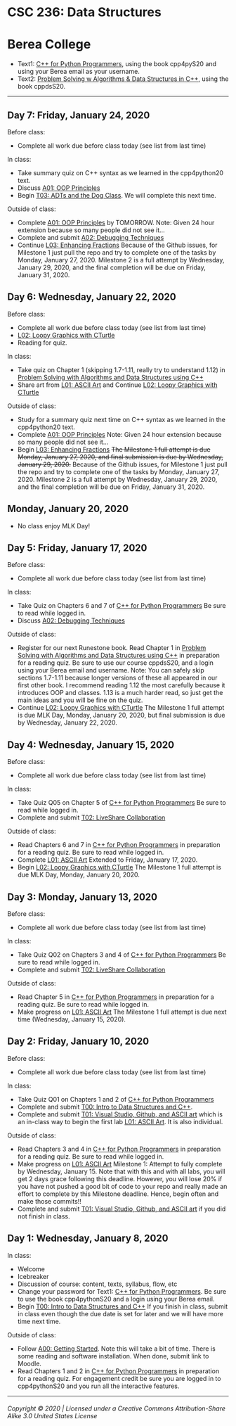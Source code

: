 # CSC 236: Data Structures
# Berea College

  - Text1: [C++ for Python Programmers](https://runestone.academy/runestone/books/published/cpp4python/index.html), using the book cpp4pyS20 and using your Berea email as your username.
  - Text2: [Problem Solving w Algorithms & Data Structures in C++](https://runestone.academy/runestone/books/published/cppds/index.html), using the book cppdsS20.

---

## Day 7: Friday, January 24, 2020

Before class:
  - Complete all work due before class today (see list from last time)

In class:
  - Take summary quiz on C++ syntax as we learned in the cpp4python20 text.
  - Discuss [A01: OOP Principles](https://docs.google.com/document/d/1uH5vpyvL1rCLsmI14D3LIgUo2Q-0fCCdclOz2ZAk1Eg/edit?usp=sharing)
  - Begin [T03: ADTs and the Dog Class](https://docs.google.com/document/d/1cbY3fIGfa0rSwLBtRIbNSWqesK-fU8rmn7wlLAK-H2w/edit?usp=sharing). We will complete this next time.

Outside of class:
  - Complete [A01: OOP Principles](https://docs.google.com/document/d/1uH5vpyvL1rCLsmI14D3LIgUo2Q-0fCCdclOz2ZAk1Eg/edit?usp=sharing) by TOMORROW. Note: Given 24 hour extension because so many people did not see it...
  - Complete and submit [A02: Debugging Techniques](https://docs.google.com/document/d/1T0BS2SzKxoOXg_EpfDCpFd8UG219_Jbqzl8W1kogtcc/edit?usp=sharing)
  - Continue [L03: Enhancing Fractions](https://docs.google.com/document/d/115QQUHmsBg1YwbPVEa4D8JHl301rYYWGBgEQqFw_iKM/edit?usp=sharing) Because of the Github issues, for Milestone 1 just pull the repo and try to complete one of the tasks by  Monday, January 27, 2020. Milestone 2 is a full attempt by Wednesday, January 29, 2020, and the final completion will be due on Friday, January 31, 2020.

## Day 6: Wednesday, January 22, 2020

Before class:
  - Complete all work due before class today (see list from last time)
  - [L02: Loopy Graphics with CTurtle](https://docs.google.com/document/d/1ioeFDwSYjqptnOVeFmoiKL9baWLCeVRM9FQvoci6iio/edit?usp=sharing)
  - Reading for quiz.

In class:
  - Take quiz on Chapter 1 (skipping 1.7-1.11, really try to understand 1.12) in [Problem Solving with Algorithms and Data Structures using C++](https://runestone.academy/runestone/books/published/cppds/index.html)
  - Share art from [L01: ASCII Art](https://docs.google.com/document/d/14j_z0Q-HcVHP9KLok0PGk6o7U3wKpC7BN_tygccKfK8/edit?usp=sharing) and Continue [L02: Loopy Graphics with CTurtle](https://docs.google.com/document/d/1ioeFDwSYjqptnOVeFmoiKL9baWLCeVRM9FQvoci6iio/edit?usp=sharing)

Outside of class:
  - Study for a summary quiz next time on C++ syntax as we learned in the cpp4python20 text.
  - Complete [A01: OOP Principles](https://docs.google.com/document/d/1uH5vpyvL1rCLsmI14D3LIgUo2Q-0fCCdclOz2ZAk1Eg/edit?usp=sharing) Note: Given 24 hour extension because so many people did not see it...
  - Begin [L03: Enhancing Fractions](https://docs.google.com/document/d/115QQUHmsBg1YwbPVEa4D8JHl301rYYWGBgEQqFw_iKM/edit?usp=sharing) ~~The Milestone 1 full attempt is due  Monday, January 27, 2020, and final submission is due by Wednesday, January 29, 2020.~~ Because of the Github issues, for Milestone 1 just pull the repo and try to complete one of the tasks by  Monday, January 27, 2020. Milestone 2 is a full attempt by Wednesday, January 29, 2020, and the final completion will be due on Friday, January 31, 2020.

## Monday, January 20, 2020
  - No class enjoy MLK Day!

## Day 5: Friday, January 17, 2020

Before class:
  - Complete all work due before class today (see list from last time)

In class:
  - Take Quiz on Chapters 6 and 7 of [C++ for Python Programmers](https://runestone.academy/runestone/books/published/cpp4python/index.html) Be sure to read while logged in.
  - Discuss [A02: Debugging Techniques](https://docs.google.com/document/d/1T0BS2SzKxoOXg_EpfDCpFd8UG219_Jbqzl8W1kogtcc/edit?usp=sharing)

Outside of class:
  - Register for our next Runestone book. Read Chapter 1 in [Problem Solving with Algorithms and Data Structures using C++](https://runestone.academy/runestone/books/published/cppds/index.html) in preparation for a reading quiz. Be sure to use our course cppdsS20, and a login using your Berea email and username. Note: You can safely skip sections 1.7-1.11 because longer versions of these all appeared in our first other book. I recommend reading 1.12 the most carefully because it introduces OOP and classes. 1.13 is a much harder read, so just get the main ideas and you will be fine on the quiz.
  - Continue [L02: Loopy Graphics with CTurtle](https://docs.google.com/document/d/1ioeFDwSYjqptnOVeFmoiKL9baWLCeVRM9FQvoci6iio/edit?usp=sharing) The Milestone 1 full attempt is due MLK Day, Monday, January 20, 2020, but final submission is due by Wednesday, January 22, 2020.

## Day 4: Wednesday, January 15, 2020

Before class:
  - Complete all work due before class today (see list from last time)

In class:
  - Take Quiz Q05 on Chapter 5 of [C++ for Python Programmers](https://runestone.academy/runestone/books/published/cpp4python/index.html) Be sure to read while logged in.
  - Complete and submit [T02: LiveShare Collaboration](https://docs.google.com/document/d/1fB24sIofHbsWZ2xJAQzCJ_RoIkfUhXZWYb0XJSjhAKQ/edit?usp=sharing)

Outside of class:
  - Read Chapters 6 and 7 in [C++ for Python Programmers](https://runestone.academy/runestone/books/published/cpp4python/index.html) in preparation for a reading quiz. Be sure to read while logged in.
  - Complete [L01: ASCII Art](https://docs.google.com/document/d/14j_z0Q-HcVHP9KLok0PGk6o7U3wKpC7BN_tygccKfK8/edit?usp=sharing) Extended to Friday, January 17, 2020.
  - Begin [L02: Loopy Graphics with CTurtle](https://docs.google.com/document/d/1ioeFDwSYjqptnOVeFmoiKL9baWLCeVRM9FQvoci6iio/edit?usp=sharing) The Milestone 1 full attempt is due MLK Day, Monday, January 20, 2020.


## Day 3: Monday, January 13, 2020

Before class:
  - Complete all work due before class today (see list from last time)

In class:
  - Take Quiz Q02 on Chapters 3 and 4 of [C++ for Python Programmers](https://runestone.academy/runestone/books/published/cpp4python/index.html) Be sure to read while logged in.
  - Complete and submit [T02: LiveShare Collaboration](https://docs.google.com/document/d/1fB24sIofHbsWZ2xJAQzCJ_RoIkfUhXZWYb0XJSjhAKQ/edit?usp=sharing)

Outside of class:
  - Read Chapter 5 in [C++ for Python Programmers](https://runestone.academy/runestone/books/published/cpp4python/index.html) in preparation for a reading quiz. Be sure to read while logged in.
  - Make progress on [L01: ASCII Art](https://docs.google.com/document/d/14j_z0Q-HcVHP9KLok0PGk6o7U3wKpC7BN_tygccKfK8/edit?usp=sharing) The Milestone 1 full attempt is due next time (Wednesday, January 15, 2020).

## Day 2: Friday, January 10, 2020

Before class:
  - Complete all work due before class today (see list from last time)

In class:
  - Take Quiz Q01 on Chapters 1 and 2 of [C++ for Python Programmers](https://runestone.academy/runestone/books//cpp4python/index.html)
  - Complete and submit [T00: Intro to Data Structures and C++](https://docs.google.com/document/d/1rAt_iqmj_WznSwUe7M4R0wdljHDem2XB8dKKxZR1b1w/).
  - Complete and submit [T01: Visual Studio, Github, and ASCII art](https://docs.google.com/document/d/1Bz1sbwxid1ydkSHaO5nDMpMgzwa29Py6zzTlWGUvBzM/edit?usp=sharing) which is an in-class way to begin the first lab [L01: ASCII Art](https://docs.google.com/document/d/14j_z0Q-HcVHP9KLok0PGk6o7U3wKpC7BN_tygccKfK8/edit?usp=sharing). It is also individual.

Outside of class:
  - Read Chapters 3 and 4 in [C++ for Python Programmers](https://runestone.academy/runestone/books/published/cpp4python/index.html) in preparation for a reading quiz. Be sure to read while logged in.
  - Make progress on [L01: ASCII Art](https://docs.google.com/document/d/14j_z0Q-HcVHP9KLok0PGk6o7U3wKpC7BN_tygccKfK8/edit?usp=sharing) Milestone 1: Attempt to fully complete by Wednesday, January 15. Note that with this and with all labs, you will get 2 days grace following this deadline. However, you will lose 20% if you have not pushed a good bit of code to your repo and really made an effort to complete by this Milestone deadline. Hence, begin often and make those commits!!
  - Complete and submit [T01: Visual Studio, Github, and ASCII art](https://docs.google.com/document/d/1Bz1sbwxid1ydkSHaO5nDMpMgzwa29Py6zzTlWGUvBzM/edit?usp=sharing) if you did not finish in class.

## Day 1: Wednesday, January 8, 2020

In class:
  - Welcome
  - Icebreaker
  - Discussion of course: content, texts, syllabus, flow, etc
  - Change your password for Text1: [C++ for Python Programmers](https://runestone.academy/runestone/books/published/cpp4python/index.html). Be sure to use the book cpp4pythonS20 and a login using your Berea email.
  - Begin [T00: Intro to Data Structures and C++](https://docs.google.com/document/d/1rAt_iqmj_WznSwUe7M4R0wdljHDem2XB8dKKxZR1b1w/) If you finish in class, submit in class even though the due date is set for later and we will have more time next time.

Outside of class:
  - Follow [A00: Getting Started](https://docs.google.com/document/d/12iJBToSMk2A1n2mSdAmwKnFEpFVlnLz73ulsyt0htNM/edit?usp=sharing). Note this will take a bit of time. There is some reading and software installation. When done, submit link to Moodle.
  - Read Chapters 1 and 2 in [C++ for Python Programmers](https://runestone.academy/runestone/books/published/cpp4python/index.html) in preparation for a reading quiz. For engagement credit be sure you are logged in to cpp4pythonS20 and you run all the interactive features.

---
###### Copyright © 2020 | Licensed under a Creative Commons Attribution-Share Alike 3.0 United States License
